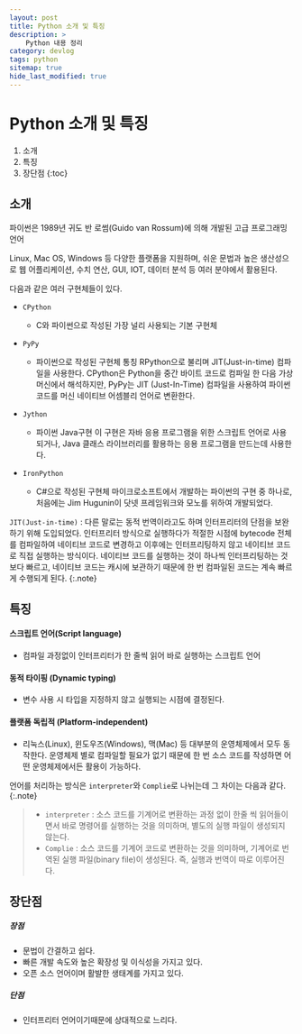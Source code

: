 ```yaml
---
layout: post
title: Python 소개 및 특징
description: >
    Python 내용 정리
category: devlog
tags: python
sitemap: true
hide_last_modified: true
---
```


# Python 소개 및 특징

1. 소개
2. 특징
3. 장단점
{:toc}

## 소개

파이썬은 1989년 귀도 반 로썸(Guido van Rossum)에 의해 개발된 고급 프로그래밍 언어

Linux, Mac OS, Windows 등 다양한 플랫폼을 지원하며, 쉬운 문법과 높은 생산성으로 웹 어플리케이션, 수치 연산, GUI, IOT, 데이터 분석 등 여러 분야에서 활용된다.

다음과 같은 여러 구현체들이 있다.
- `CPython`
    - C와 파이썬으로 작성된 가장 널리 사용되는 기본 구현체

- `PyPy`
    - 파이썬으로 작성된 구현체 통칭 RPython으로 불리며 JIT(Just-in-time) 컴파일을 사용한다. CPython은 Python을 중간 바이트 코드로 컴파일 한 다음 가상 머신에서 해석하지만, PyPy는 JIT (Just-In-Time) 컴파일을 사용하여 파이썬 코드를 머신 네이티브 어셈블리 언어로 변환한다.

- `Jython`
    - 파이썬 Java구현 이 구현은 자바 응용 프로그램을 위한 스크립트 언어로 사용되거나, Java 클래스 라이브러리를 활용하는 응용 프로그램을 만드는데 사용한다.

- `IronPython`
    - C#으로 작성된 구현체 마이크로소프트에서 개발하는 파이썬의 구현 중 하나로, 처음에는 Jim Hugunin이 닷넷 프레임워크와 모노를 위하여 개발되었다.

`JIT(Just-in-time)` : 다른 말로는 동적 번역이라고도 하며 인터프리터의 단점을 보완하기 위해 도입되었다. 인터프리터 방식으로 실행하다가 적절한 시점에 bytecode 전체를 컴파일하여 네이티브 코드로 변경하고 이후에는 인터프리팅하지 않고 네이티브 코드로 직접 실행하는 방식이다. 네이티브 코드를 실행하는 것이 하나씩 인터프리팅하는 것보다 빠르고, 네이티브 코드는 캐시에 보관하기 때문에 한 번 컴파일된 코드는 계속 빠르게 수행되게 된다.
{:.note}

## 특징

#### 스크립트 언어(Script language)
- 컴파일 과정없이 인터프리터가 한 줄씩 읽어 바로 실행하는 스크립트 언어

#### 동적 타이핑 (Dynamic typing)
- 변수 사용 시 타입을 지정하지 않고 실행되는 시점에 결정된다.

#### 플랫폼 독립적 (Platform-independent)
- 리눅스(Linux), 윈도우즈(Windows), 맥(Mac) 등 대부분의 운영체제에서 모두 동작한다. 운영체제 별로 컴파일할 필요가 없기 때문에 한 번 소스 코드를 작성하면 어떤 운영체제에서든 활용이 가능하다.

언어를 처리하는 방식은 `interpreter`와 `Complie`로 나뉘는데 그 차이는 다음과 같다.
{:.note}
>- `interpreter` : 소스 코드를 기계어로 변환하는 과정 없이 한줄 씩 읽어들이면서 바로 명령어를 실행하는 것을 의미하며, 별도의 실행 파일이 생성되지 않는다.
>- `Complie` : 소스 코드를 기계어 코드로 변환하는 것을 의미하며, 기계어로 번역된 실행 파일(binary file)이 생성된다. 즉, 실행과 번역이 따로 이루어진다.

## 장단점

##### 장점
- 문법이 간결하고 쉽다.
- 빠른 개발 속도와 높은 확장성 및 이식성을 가지고 있다.
- 오픈 소스 언어이며 활발한 생태계를 가지고 있다.

##### 단점
- 인터프리터 언어이기때문에 상대적으로 느리다.
<!-- - CPython에서 GIL(Global Interpreter Lock)을 사용하기 때문에 동시다발적인 멀티스레드나 CPU에 집중된 많은 스레드를 처리하는데 적합하지 않다.  -->

<!-- `GIL(Global Interpreter Lock)` : 하나의 스레드에만 모든 자원을 허락하고 나머지 스레드는 Lock를 걸어 실행되지 않도록 하는 기능
{:.note} -->